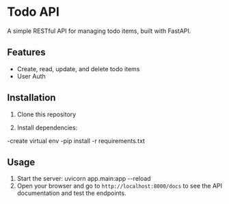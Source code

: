 
# Todo API

A simple RESTful API for managing todo items, built with FastAPI.

## Features

- Create, read, update, and delete todo items
- User Auth

## Installation

1. Clone this repository

2. Install dependencies:

-create virtual env
-pip install -r requirements.txt

## Usage

1. Start the server: uvicorn app.main:app --reload
2. Open your browser and go to `http://localhost:8000/docs` to see the API documentation and test the endpoints.






